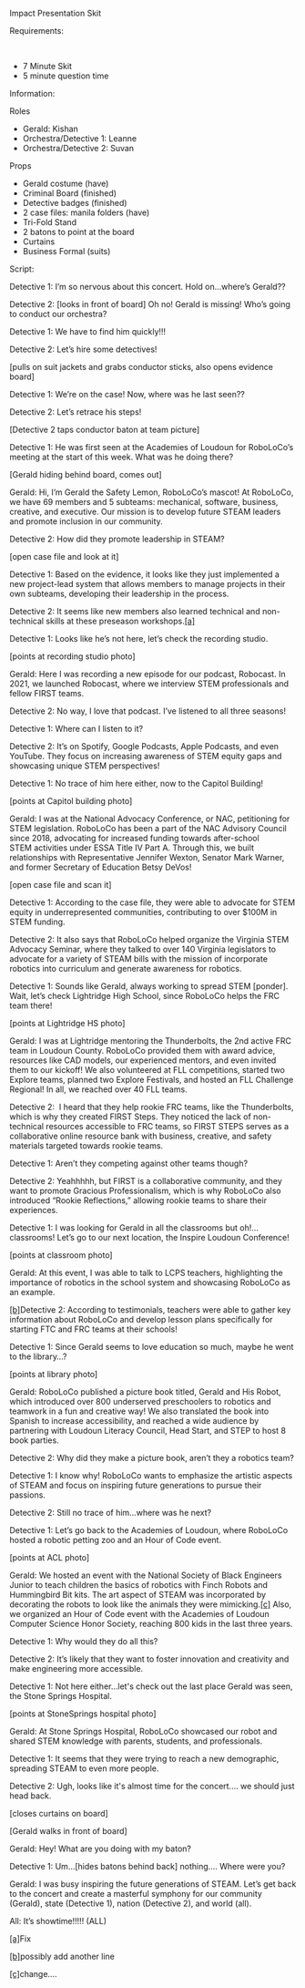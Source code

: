 Impact Presentation Skit

Requirements:

 

* 7 Minute Skit
* 5 minute question time

Information:

Roles 

* Gerald: Kishan
* Orchestra/Detective 1: Leanne
* Orchestra/Detective 2: Suvan

Props

* Gerald costume (have)
* Criminal Board (finished)
* Detective badges (finished)
* 2 case files: manila folders (have)
* Tri-Fold Stand
* 2 batons to point at the board
* Curtains
* Business Formal (suits)

Script:

Detective 1: I’m so nervous about this concert. Hold on…where’s Gerald??

Detective 2: [looks in front of board] Oh no! Gerald is missing! Who’s going to conduct our orchestra?

Detective 1: We have to find him quickly!!! 

Detective 2: Let’s hire some detectives!

[pulls on suit jackets and grabs conductor sticks, also opens evidence board]

Detective 1: We’re on the case! Now, where was he last seen??

Detective 2: Let’s retrace his steps!

[Detective 2 taps conductor baton at team picture]

Detective 1: He was first seen at the Academies of Loudoun for RoboLoCo’s meeting at the start of this week. What was he doing there?

[Gerald hiding behind board, comes out]

Gerald: Hi, I’m Gerald the Safety Lemon, RoboLoCo’s mascot! At RoboLoCo, we have 69 members and 5 subteams: mechanical, software, business, creative, and executive. Our mission is to develop future STEAM leaders and promote inclusion in our community.

Detective 2: How did they promote leadership in STEAM?

[open case file and look at it]

Detective 1: Based on the evidence, it looks like they just implemented a new project-lead system that allows members to manage projects in their own subteams, developing their leadership in the process. 

Detective 2: It seems like new members also learned technical and non-technical skills at these preseason workshops.[[a]](#cmnt1)

Detective 1: Looks like he’s not here, let’s check the recording studio.

[points at recording studio photo]

Gerald: Here I was recording a new episode for our podcast, Robocast. In 2021, we launched Robocast, where we interview STEM professionals and fellow FIRST teams.

Detective 2: No way, I love that podcast. I’ve listened to all three seasons!

Detective 1: Where can I listen to it?

Detective 2: It’s on Spotify, Google Podcasts, Apple Podcasts, and even YouTube. They focus on increasing awareness of STEM equity gaps and showcasing unique STEM perspectives!

Detective 1: No trace of him here either, now to the Capitol Building!

[points at Capitol building photo]

Gerald: I was at the National Advocacy Conference, or NAC, petitioning for STEM legislation. RoboLoCo has been a part of the NAC Advisory Council since 2018, advocating for increased funding towards after-school STEM activities under ESSA Title IV Part A. Through this, we built relationships with Representative Jennifer Wexton, Senator Mark Warner, and former Secretary of Education Betsy DeVos! 

[open case file and scan it] 

Detective 1: According to the case file, they were able to advocate for STEM equity in underrepresented communities, contributing to over $100M in STEM funding.

Detective 2: It also says that RoboLoCo helped organize the Virginia STEM Advocacy Seminar, where they talked to over 140 Virginia legislators to advocate for a variety of STEAM bills with the mission of incorporate robotics into curriculum and generate awareness for robotics. 

Detective 1: Sounds like Gerald, always working to spread STEM [ponder]. Wait, let’s check Lightridge High School, since RoboLoCo helps the FRC team there!

[points at Lightridge HS photo]

Gerald: I was at Lightridge mentoring the Thunderbolts, the 2nd active FRC team in Loudoun County. RoboLoCo provided them with award advice, resources like CAD models, our experienced mentors, and even invited them to our kickoff! We also volunteered at FLL competitions, started two Explore teams, planned two Explore Festivals, and hosted an FLL Challenge Regional! In all, we reached over 40 FLL teams. 

Detective 2:  I heard that they help rookie FRC teams, like the Thunderbolts, which is why they created FIRST Steps. They noticed the lack of non-technical resources accessible to FRC teams, so FIRST STEPS serves as a collaborative online resource bank with business, creative, and safety materials targeted towards rookie teams.

Detective 1: Aren’t they competing against other teams though? 

Detective 2: Yeahhhhh, but FIRST is a collaborative community, and they want to promote Gracious Professionalism, which is why RoboLoCo also introduced “Rookie Reflections,” allowing rookie teams to share their experiences.

Detective 1: I was looking for Gerald in all the classrooms but oh!…classrooms! Let’s go to our next location, the Inspire Loudoun Conference!

[points at classroom photo]

Gerald: At this event, I was able to talk to LCPS teachers, highlighting the importance of robotics in the school system and showcasing RoboLoCo as an example.

[[b]](#cmnt2)Detective 2: According to testimonials, teachers were able to gather key information about RoboLoCo and develop lesson plans specifically for starting FTC and FRC teams at their schools!

Detective 1: Since Gerald seems to love education so much, maybe he went to the library…? 

[points at library photo]

Gerald: RoboLoCo published a picture book titled, Gerald and His Robot, which introduced over 800 underserved preschoolers to robotics and teamwork in a fun and creative way! We also translated the book into Spanish to increase accessibility, and reached a wide audience by partnering with Loudoun Literacy Council, Head Start, and STEP to host 8 book parties.

Detective 2: Why did they make a picture book, aren’t they a robotics team?

Detective 1: I know why! RoboLoCo wants to emphasize the artistic aspects of STEAM and focus on inspiring future generations to pursue their passions.

Detective 2: Still no trace of him…where was he next?

Detective 1: Let’s go back to the Academies of Loudoun, where RoboLoCo hosted a robotic petting zoo and an Hour of Code event.

[points at ACL photo]

Gerald: We hosted an event with the National Society of Black Engineers Junior to teach children the basics of robotics with Finch Robots and Hummingbird Bit kits. The art aspect of STEAM was incorporated by decorating the robots to look like the animals they were mimicking.[[c]](#cmnt3) Also, we organized an Hour of Code event with the Academies of Loudoun Computer Science Honor Society, reaching 800 kids in the last three years.

Detective 1: Why would they do all this?

Detective 2: It’s likely that they want to foster innovation and creativity and make engineering more accessible. 

Detective 1: Not here either…let's check out the last place Gerald was seen, the Stone Springs Hospital.

[points at StoneSprings hospital photo]

Gerald: At Stone Springs Hospital, RoboLoCo showcased our robot and shared STEM knowledge with parents, students, and professionals.

Detective 1: It seems that they were trying to reach a new demographic, spreading STEAM to even more people.

Detective 2: Ugh, looks like it's almost time for the concert.… we should just head back.

[closes curtains on board] 

[Gerald walks in front of board]

Gerald: Hey! What are you doing with my baton?

Detective 1: Um…[hides batons behind back] nothing…. Where were you?

Gerald: I was busy inspiring the future generations of STEAM. Let’s get back to the concert and create a masterful symphony for our community (Gerald), state (Detective 1), nation (Detective 2), and world (all).

All: It’s showtime!!!!! (ALL)

[[a]](#cmnt_ref1)Fix

[[b]](#cmnt_ref2)possibly add another line

[[c]](#cmnt_ref3)change....

